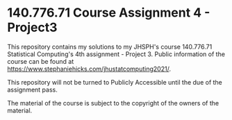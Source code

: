 # 140.776.71 Course Assignment 4 - Project3

This repository contains my solutions to my JHSPH's course 140.776.71 Statistical Computing's 4th assignment - Project 3. Public information of the course can be found at <https://www.stephaniehicks.com/jhustatcomputing2021/>.

This repository will not be turned to Publicly Accessible until the due of the assignment pass.

The material of the course is subject to the copyright of the owners of the material.
